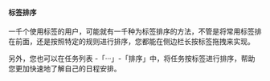 #### 标签排序

一千个使用标签的用户，可能就有一千种为标签排序的方法，不管是将常用标签排在前面，还是按照特定的规则进行排序，您都能在侧边栏长按标签拖拽来实现。

另外，您也可以在任务列表 -「···」-「排序」中，将任务按标签进行排序，帮助您更加快速地了解自己的日程安排。

